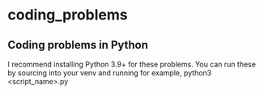# coding_problems
## Coding problems in Python

I recommend installing Python 3.9+ for these problems.
You can run these by sourcing into your venv and running for example,
python3 <script_name>.py
